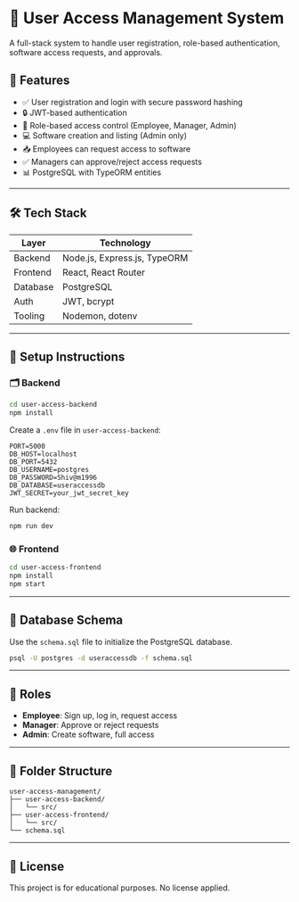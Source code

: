 
# 🧭 User Access Management System

A full-stack system to handle user registration, role-based authentication, software access requests, and approvals.

## 🚀 Features

- ✅ User registration and login with secure password hashing
- 🔒 JWT-based authentication
- 👥 Role-based access control (Employee, Manager, Admin)
- 💻 Software creation and listing (Admin only)
- 📥 Employees can request access to software
- ✅ Managers can approve/reject access requests
- 📊 PostgreSQL with TypeORM entities

---

## 🛠️ Tech Stack

| Layer       | Technology                     |
|-------------|--------------------------------|
| Backend     | Node.js, Express.js, TypeORM   |
| Frontend    | React, React Router            |
| Database    | PostgreSQL                     |
| Auth        | JWT, bcrypt                    |
| Tooling     | Nodemon, dotenv                |

---

## 🔧 Setup Instructions

### 🗂 Backend

```bash
cd user-access-backend
npm install
````

Create a `.env` file in `user-access-backend`:

```env
PORT=5000
DB_HOST=localhost
DB_PORT=5432
DB_USERNAME=postgres
DB_PASSWORD=Shiv@m1996
DB_DATABASE=useraccessdb
JWT_SECRET=your_jwt_secret_key
```

Run backend:

```bash
npm run dev
```

### 🌐 Frontend

```bash
cd user-access-frontend
npm install
npm start
```

---

## 🧩 Database Schema

Use the `schema.sql` file to initialize the PostgreSQL database.

```bash
psql -U postgres -d useraccessdb -f schema.sql
```

---

## 👤 Roles

* **Employee**: Sign up, log in, request access
* **Manager**: Approve or reject requests
* **Admin**: Create software, full access

---

## 📁 Folder Structure

```
user-access-management/
├── user-access-backend/
│   └── src/
├── user-access-frontend/
│   └── src/
└── schema.sql
```

---

## 📝 License

This project is for educational purposes. No license applied.

```


